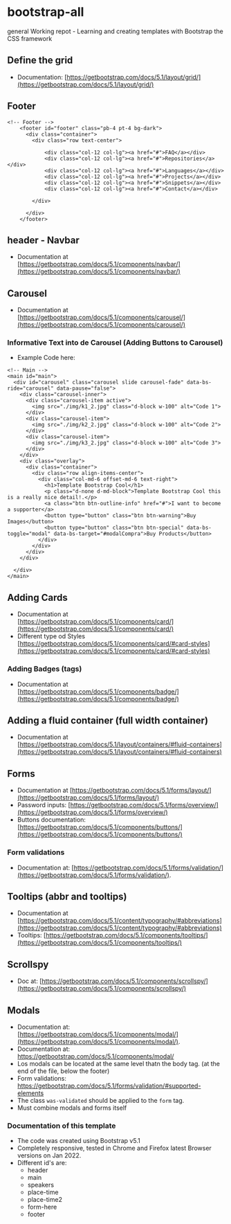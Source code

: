 # bootstrap-all
general Working repot - Learning and creating templates with Bootstrap the CSS framework



## Define the grid
- Documentation: [https://getbootstrap.com/docs/5.1/layout/grid/](https://getbootstrap.com/docs/5.1/layout/grid/)


## Footer 
```
<!-- Footer -->
    <footer id="footer" class="pb-4 pt-4 bg-dark">
      <div class="container">
        <div class="row text-center">

            <div class="col-12 col-lg"><a href="#">FAQ</a></div>
            <div class="col-12 col-lg"><a href="#">Repositories</a></div>
            <div class="col-12 col-lg"><a href="#">Languages</a></div>
            <div class="col-12 col-lg"><a href="#">Projects</a></div>
            <div class="col-12 col-lg"><a href="#">Snippets</a></div>
            <div class="col-12 col-lg"><a href="#">Contact</a></div>

        </div>

      </div>
    </footer>
```

## header - Navbar
- Documentation at [https://getbootstrap.com/docs/5.1/components/navbar/](https://getbootstrap.com/docs/5.1/components/navbar/)

## Carousel
- Documentation at [https://getbootstrap.com/docs/5.1/components/carousel/](https://getbootstrap.com/docs/5.1/components/carousel/)


### Informative Text into de Carousel (Adding Buttons to Carousel)

- Example Code here: 
```
<!-- Main -->
<main id="main">
  <div id="carousel" class="carousel slide carousel-fade" data-bs-ride="carousel" data-pause="false">
    <div class="carousel-inner">
      <div class="carousel-item active">
        <img src="./img/k1_2.jpg" class="d-block w-100" alt="Code 1">
      </div>
      <div class="carousel-item">
        <img src="./img/k2_2.jpg" class="d-block w-100" alt="Code 2">
      </div>
      <div class="carousel-item">
        <img src="./img/k3_2.jpg" class="d-block w-100" alt="Code 3">
      </div>
    </div>
    <div class="overlay">
      <div class="container">
        <div class="row align-items-center">
          <div class="col-md-6 offset-md-6 text-right">
            <h1>Template Bootstrap Cool</h1>
            <p class="d-none d-md-block">Template Bootstrap Cool this is a really nice detail!.</p>
            <a class="btn btn-outline-info" href="#">I want to become a supporter</a>
            <button type="button" class="btn btn-warning">Buy Images</button>
            <button type="button" class="btn btn-special" data-bs-toggle="modal" data-bs-target="#modalCompra">Buy Products</button>
          </div>
        </div>
      </div>
    </div>

  </div>
</main>
```


## Adding Cards
- Documentation at [https://getbootstrap.com/docs/5.1/components/card/](https://getbootstrap.com/docs/5.1/components/card/)
- Different type od Styles [https://getbootstrap.com/docs/5.1/components/card/#card-styles](https://getbootstrap.com/docs/5.1/components/card/#card-styles)

### Adding Badges (tags)
- Documentation at [https://getbootstrap.com/docs/5.1/components/badge/](https://getbootstrap.com/docs/5.1/components/badge/)


## Adding a fluid container (full width container)
- Documentation at [https://getbootstrap.com/docs/5.1/layout/containers/#fluid-containers](https://getbootstrap.com/docs/5.1/layout/containers/#fluid-containers)

## Forms
- Documentation at [https://getbootstrap.com/docs/5.1/forms/layout/](https://getbootstrap.com/docs/5.1/forms/layout/)
- Password inputs: [https://getbootstrap.com/docs/5.1/forms/overview/](https://getbootstrap.com/docs/5.1/forms/overview/)
- Buttons documentation: [https://getbootstrap.com/docs/5.1/components/buttons/](https://getbootstrap.com/docs/5.1/components/buttons/)


### Form validations
- Documentation at: [https://getbootstrap.com/docs/5.1/forms/validation/](https://getbootstrap.com/docs/5.1/forms/validation/).


## Tooltips (abbr and tooltips)
- Documentation at [https://getbootstrap.com/docs/5.1/content/typography/#abbreviations](https://getbootstrap.com/docs/5.1/content/typography/#abbreviations)
- Tooltips: [https://getbootstrap.com/docs/5.1/components/tooltips/](https://getbootstrap.com/docs/5.1/components/tooltips/)

## Scrollspy
- Doc at: [https://getbootstrap.com/docs/5.1/components/scrollspy/](https://getbootstrap.com/docs/5.1/components/scrollspy/)

<body data-bs-spy="scroll" data-bs-target="#navbarSupportedContent">



## Modals
- Documentation at: [https://getbootstrap.com/docs/5.1/components/modal/](https://getbootstrap.com/docs/5.1/components/modal/). 
- Documentation at: https://getbootstrap.com/docs/5.1/components/modal/
- Los modals can be located at the same level thatn the body tag. (at the end of the file, below the footer)
- Form validations: https://getbootstrap.com/docs/5.1/forms/validation/#supported-elements 
- The class `was-validated` should be applied to the `form` tag.
- Must combine modals and forms itself


### Documentation of this template
- The code was created using Bootstrap v5.1
- Completely responsive, tested in Chrome and Firefox latest Browser versions on Jan 2022.
- Different id's are:
  - header
  - main
  - speakers
  - place-time
  - place-time2
  - form-here
  - footer
